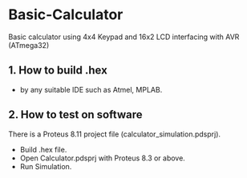 # Basic-Calculator
Basic calculator using 4x4 Keypad and 16x2 LCD interfacing with AVR (ATmega32)
## 1. How to build .hex
 
* by any suitable IDE such as Atmel, MPLAB.

## 2. How to test on software

There is a Proteus 8.11 project file (calculator_simulation.pdsprj).
* Build .hex file.
* Open Calculator.pdsprj with Proteus 8.3 or above.
* Run Simulation.
